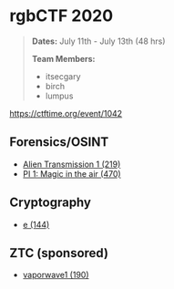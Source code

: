 # rgbCTF 2020
> **Dates:** July 11th - July 13th (48 hrs)
>
> **Team Members:**
> - itsecgary
> - birch
> - lumpus

https://ctftime.org/event/1042

## Forensics/OSINT
- [Alien Transmission 1 (219)](https://github.com/itsecgary/CTFs/tree/master/rgbCTF%202020/Alien%20Transmission%201)
- [PI 1: Magic in the air (470)](https://github.com/itsecgary/CTFs/tree/master/rgbCTF%202020/Magic%20in%20the%20air)

## Cryptography
- [e (144)](https://github.com/itsecgary/CTFs/tree/master/rgbCTF%202020/e)

## ZTC (sponsored)
- [vaporwave1 (190)](https://github.com/itsecgary/CTFs/tree/master/rgbCTF%202020/vaporize1)
